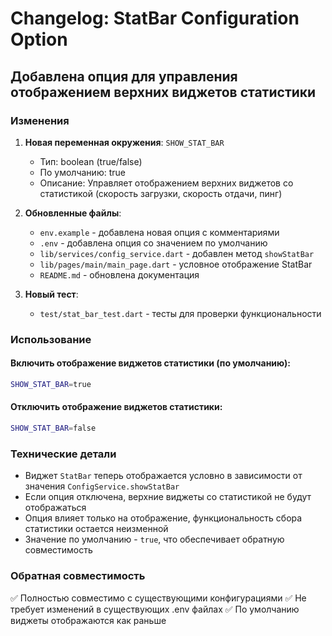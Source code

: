 # Changelog: StatBar Configuration Option

## Добавлена опция для управления отображением верхних виджетов статистики

### Изменения

1. **Новая переменная окружения**: `SHOW_STAT_BAR`
   - Тип: boolean (true/false)
   - По умолчанию: true
   - Описание: Управляет отображением верхних виджетов со статистикой (скорость загрузки, скорость отдачи, пинг)

2. **Обновленные файлы**:
   - `env.example` - добавлена новая опция с комментариями
   - `.env` - добавлена опция со значением по умолчанию
   - `lib/services/config_service.dart` - добавлен метод `showStatBar`
   - `lib/pages/main/main_page.dart` - условное отображение StatBar
   - `README.md` - обновлена документация

3. **Новый тест**:
   - `test/stat_bar_test.dart` - тесты для проверки функциональности

### Использование

#### Включить отображение виджетов статистики (по умолчанию):
```bash
SHOW_STAT_BAR=true
```

#### Отключить отображение виджетов статистики:
```bash
SHOW_STAT_BAR=false
```

### Технические детали

- Виджет `StatBar` теперь отображается условно в зависимости от значения `ConfigService.showStatBar`
- Если опция отключена, верхние виджеты со статистикой не будут отображаться
- Опция влияет только на отображение, функциональность сбора статистики остается неизменной
- Значение по умолчанию - `true`, что обеспечивает обратную совместимость

### Обратная совместимость

✅ Полностью совместимо с существующими конфигурациями
✅ Не требует изменений в существующих .env файлах
✅ По умолчанию виджеты отображаются как раньше
